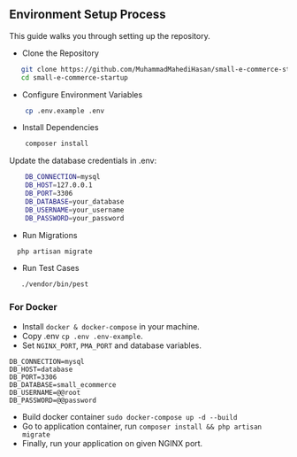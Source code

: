 ## Environment Setup Process

This guide walks you through setting up the repository.

- Clone the Repository
```bash
   git clone https://github.com/MuhammadMahediHasan/small-e-commerce-startup.git
   cd small-e-commerce-startup 
```
- Configure Environment Variables

```bash
    cp .env.example .env
```

- Install Dependencies
```bash
    composer install
```

Update the database credentials in .env:
```bash
    DB_CONNECTION=mysql
    DB_HOST=127.0.0.1
    DB_PORT=3306
    DB_DATABASE=your_database
    DB_USERNAME=your_username
    DB_PASSWORD=your_password
```

- Run Migrations
```bash
  php artisan migrate
```

- Run Test Cases
```bash
   ./vendor/bin/pest
```

### For Docker

- Install `docker & docker-compose` in your machine.
- Copy .env `cp .env .env-example`.
- Set `NGINX_PORT`, `PMA_PORT` and database variables.
```
DB_CONNECTION=mysql
DB_HOST=database
DB_PORT=3306
DB_DATABASE=small_ecommerce
DB_USERNAME=@@root
DB_PASSWORD=@@password
```
- Build docker container `sudo docker-compose up -d --build`
- Go to application container, run `composer install && php artisan migrate`
- Finally, run your application on given NGINX port.
